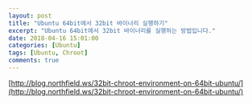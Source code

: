 ```yaml
---
layout: post
title: "Ubuntu 64bit에서 32bit 바이너리 실행하기"
excerpt: "Ubuntu 64bit에서 32bit 바이너리를 실행하는 방법입니다."
date: 2018-04-16 15:01:00
categories: [Ubuntu]
tags: [Ubuntu, Chroot]
comments: true
---
```




[http://blog.northfield.ws/32bit-chroot-environment-on-64bit-ubuntu/](http://blog.northfield.ws/32bit-chroot-environment-on-64bit-ubuntu/)








